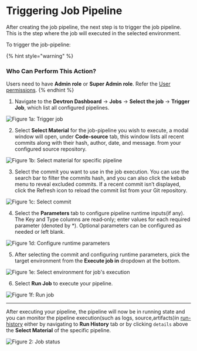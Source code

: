 # Triggering Job Pipeline

After creating the job pipeline, the next step is to trigger the job pipeline. This is the step where the job will executed in the selected environment.

To trigger the job-pipeline:

{% hint style="warning" %}
### Who Can Perform This Action?
Users need to have **Admin role** or **Super Admin role**.
Refer the [User permissions](../global-configurations/authorization/user-access.md#roles-available-for-jobs).
{% endhint %}

1. Navigate to the **Devtron Dashboard** → **Jobs** → **Select the job** → **Trigger Job**, which list all configured pipelines.

 ![Figure 1a: Trigger job](https://devtron-public-asset.s3.us-east-2.amazonaws.com/images/create-job/trigger-job.jpg)

2. Select **Select Material** for the job-pipeline you wish to execute, a modal window will open, under **Code-source** tab, this window lists all recent commits along with their hash, author, date, and message. from your configured source repository.

 ![Figure 1b: Select material for specific pipeline](https://devtron-public-asset.s3.us-east-2.amazonaws.com/images/create-job/trigger-job-select-material.jpg)

3. Select the commit you want to use in the job execution. You can use the search bar to filter the commits hash, and you can also click the kebab menu to reveal excluded commits. If a recent commit isn’t displayed, click the Refresh icon to reload the commit list from your Git repository.

 ![Figure 1c: Select commit](https://devtron-public-asset.s3.us-east-2.amazonaws.com/images/create-job/trigger-job-commit.jpg)

4. Select the **Parameters** tab to configure pipeline runtime inputs(if any). The Key and Type columns are read‑only; enter values for each required parameter (denoted by *). Optional parameters can be configured as needed or left blank.

 ![Figure 1d: Configure runtime parameters](https://devtron-public-asset.s3.us-east-2.amazonaws.com/images/create-job/trigger-job-parameter.jpg)

5. After selecting the commit and configuring runtime parameters, pick the target environment from the **Execute job in** dropdown at the bottom.

 ![Figure 1e: Select environment for job's execution](https://devtron-public-asset.s3.us-east-2.amazonaws.com/images/create-job/trigger-job-execute-env.jpg)

6. Select **Run Job** to execute your pipeline.

 ![Figure 1f: Run job](https://devtron-public-asset.s3.us-east-2.amazonaws.com/images/create-job/trigger-job-run-job.jpg)

---

After executing your pipeline, the pipeline will now be in running state and you can monitor the pipeline execution(such as logs, source,artifacts)in [run-history](./run-history.md) either by navigating to **Run History** tab or by clicking `details` above the **Select Material** of the specific pipeline.

![Figure 2: Job status](https://devtron-public-asset.s3.us-east-2.amazonaws.com/images/create-job/trigger-job-details.jpg)